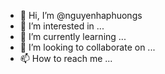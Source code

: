 - 👋 Hi, I’m @nguyenhaphuongs
- 👀 I’m interested in ...
- 🌱 I’m currently learning ...
- 💞️ I’m looking to collaborate on ...
- 📫 How to reach me ...

<!---
nguyenhaphuongs/nguyenhaphuongs is a ✨ special ✨ repository because its `README.md` (this file) appears on your GitHub profile.
You can click the Preview link to take a look at your changes.
--->
